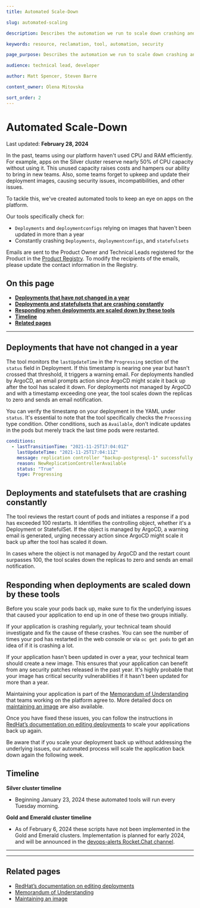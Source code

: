 ```yaml
---
title: Automated Scale-Down

slug: automated-scaling

description: Describes the automation we run to scale down crashing and old apps.

keywords: resource, reclamation, tool, automation, security

page_purpose: Describes the automation we run to scale down crashing and old apps.

audience: technical lead, developer

author: Matt Spencer, Steven Barre

content_owner: Olena Mitovska

sort_order: 2
---
```


# Automated Scale-Down
Last updated: **February 28, 2024**

In the past, teams using our platform haven't used CPU and RAM efficiently. For example, apps on the Silver cluster reserve nearly 50% of CPU capacity without using it. This unused capacity raises costs and hampers our ability to bring in new teams. Also, some teams forget to upkeep and update their deployment images, causing security issues, incompatibilities, and other issues.

To tackle this, we've created automated tools to keep an eye on apps on the platform.

Our tools specifically check for:

- `Deployments` and `deploymentconfigs` relying on images that haven't been updated in more than a year
- Constantly crashing `Deployments`, `deploymentconfigs`, and `statefulsets`

Emails are sent to the Product Owner and Technical Leads registered for the Product in the [Product Registry](https://registry.developer.gov.bc.ca/). To modify the recipients of the emails, please update the contact information in the Registry.


## On this page
* **[Deployments that have not changed in a year](#deployments-that-have-not-changed-in-a-year)**
* **[Deployments and statefulsets that are crashing constantly](#deployments-and-statefulsets-that-are-crashing-constantly)**
* **[Responding when deployments are scaled down by these tools](#responding-when-deployments-are-scaled-down-by-these-tools)**
* **[Timeline](#timeline)**
* **[Related pages](#related-pages)**

---

## Deployments that have not changed in a year

The tool monitors the `lastUpdateTime` in the `Progressing` section of the `status` field in Deployment. If this timestamp is nearing one year but hasn't crossed that threshold, it triggers a warning email. For deployments handled by ArgoCD, an email prompts action since ArgoCD might scale it back up after the tool has scaled it down. For deployments not managed by ArgoCD and with a timestamp exceeding one year, the tool scales down the replicas to zero and sends an email notification.

You can verify the timestamp on your deployment in the YAML under `status`. It's essential to note that the tool specifically checks the `Processing` type condition. Other conditions, such as `Available`, don't indicate updates in the pods but merely track the last time pods were restarted.

```yaml
conditions:
  - lastTransitionTime: "2021-11-25T17:04:01Z"
    lastUpdateTime: "2021-11-25T17:04:11Z"
    message: replication controller "backup-postgresql-1" successfully rolled out
    reason: NewReplicationControllerAvailable
    status: "True"
    type: Progressing
```

## Deployments and statefulsets that are crashing constantly

The tool reviews the restart count of pods and initiates a response if a pod has exceeded 100 restarts. It identifies the controlling object, whether it's a Deployment or StatefulSet. If the object is managed by ArgoCD, a warning email is generated, urging necessary action since ArgoCD might scale it back up after the tool has scaled it down. 

In cases where the object is not managed by ArgoCD and the restart count surpasses 100, the tool scales down the replicas to zero and sends an email notification.

## Responding when deployments are scaled down by these tools

Before you scale your pods back up, make sure to fix the underlying issues that caused your application to end up in one of these two groups initially.

 If your application is crashing regularly, your technical team should investigate and fix the cause of these crashes. You can see the number of times your pod has restarted in the web console or via `oc get pods` to get an idea of if it is crashing a lot.

If your application hasn't been updated in over a year, your technical team should create a new image. This ensures that your application can benefit from any security patches released in the past year. It's highly probable that your image has critical security vulnerabilities if it hasn't been updated for more than a year.

 Maintaining your application is part of the [Memorandum of Understanding](https://digital.gov.bc.ca/cloud/services/private/onboard/#memorandum) that teams working on the platform agree to. More detailed docs on [maintaining an image](../build-deploy-and-maintain-apps/maintain-an-application.md#maintain-images) are also available.

Once you have fixed these issues, you can follow the instructions in [RedHat’s documentation on editing deployments](https://docs.openshift.com/container-platform/4.12/applications/deployments/deployment-strategies.html#odc-editing-deployments_rolling-strategy) to scale your applications back up again.

Be aware that if you scale your deployment back up without addressing the underlying issues, our automated process will scale the application back down again the following week.

## Timeline

**Silver cluster timeline**

- Beginning January 23, 2024 these automated tools will run every Tuesday morning.

**Gold and Emerald cluster timeline**

- As of February 6, 2024 these scripts have not been implemented in the Gold and Emerald clusters. Implementation is planned for early 2024, and will be announced in the [devops-alerts Rocket.Chat channel](https://chat.developer.gov.bc.ca/channel/devops-alerts).

---
---

## Related pages

- [RedHat’s documentation on editing deployments](https://docs.openshift.com/container-platform/4.12/applications/deployments/deployment-strategies.html#odc-editing-deployments_rolling-strategy)
- [Memorandum of Understanding](https://digital.gov.bc.ca/cloud/services/private/onboard/#memorandum)
- [Maintaining an image](../build-deploy-and-maintain-apps/maintain-an-application.md#maintain-images)

